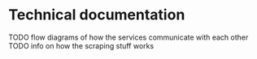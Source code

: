 # Technical documentation

TODO flow diagrams of how the services communicate with each other
TODO info on how the scraping stuff works

